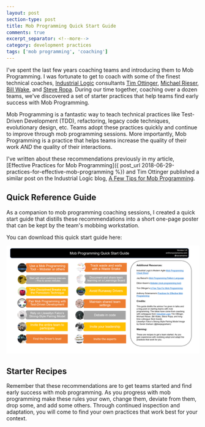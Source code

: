 ```yaml
---
layout: post
section-type: post
title: Mob Programming Quick Start Guide
comments: true
excerpt_separator: <!--more-->
category: development practices
tags: ['mob programming', 'coaching']
---
```


I've spent the last few years coaching teams and introducing them to Mob Programming. I was fortunate to get to coach with some of the finest technical coaches, [Industrial Logic](https://www.industriallogic.com) consultants [Tim Ottinger](https://www.twitter.com/tottinge), [Michael Rieser](https://twitter.com/MichaelRieser), [Bill Wake](https://twitter.com/wwake), and [Steve Ropa](https://twitter.com/steveropa). During our time together, coaching over a dozen teams, we've discovered a set of starter practices that help teams find early success with Mob Programming.
<!--more-->

 Mob Programming is a fantastic way to teach technical practices like Test-Driven Development (TDD), refactoring, legacy code techniques, evolutionary design, etc. Teams adopt these practices quickly and continue to improve through mob programming sessions. More importantly, Mob Programming is a practice that helps teams increase the quality of their work *AND* the quality of their interactions.  

I've written about these recommendations previously in my article, [Effective Practices for Mob Programming]({ post_url 2018-06-29-practices-for-effective-mob-programming %}) and Tim Ottinger published a similar post on the Industrial Logic blog, [A Few Tips for Mob Programming](https://www.industriallogic.com/blog/a-few-tips-for-mob-programming/).  


## Quick Reference Guide

As a companion to mob programming coaching sessions, I created a quick start guide that distills these recommendations into a short one-page poster that can be kept by the team's mobbing workstation.

You can download this quick start guide here: 

<a href="/downloads/mob-programming-quick-start-guide.pdf">
    <img class="img-responsive" alt="Mob Programming Quick Start Guide" src="/img/quick-start-preview.png" />
</a>

## Starter Recipes

Remember that these recommendations are to get teams started and find early success with mob programming. As you progress with mob programming make these rules your own, change them, deviate from them, drop some, and add some others. Through continued inspection and adaptation, you will come to find your own practices that work best for your context. 

